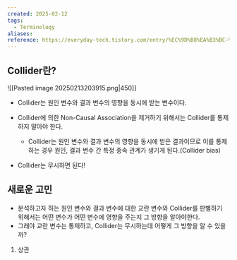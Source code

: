```yaml
---
created: 2025-02-12
tags:
  - Terminology
aliases: 
reference: https://everyday-tech.tistory.com/entry/%EC%9D%B8%EA%B3%BC-%EC%B6%94%EB%A1%A0%EC%9D%84-%EC%96%B4%EB%A0%B5%EA%B2%8C-%ED%95%98%EB%8A%94-%EC%9A%94%EC%86%8CCollider
---
```

## Collider란?
![[Pasted image 20250213203915.png|450]]
- Collider는 원인 변수와 결과 변수의 영향을 동시에 받는 변수이다.
- Collider에 의한 Non-Causal Association을 제거하기 위해서는 Collider를 통제하지 말아야 한다.
	- Collider는 원인 변수와 결과 변수의 영향을 동시에 받은 결과이므로 이를 통제하는 경우 원인, 결과 변수 간 특정 종속 관계가 생기게 된다.(Collider bias)

- Collider는 무시하면 된다!


## 새로운 고민
- 분석하고자 하는 원인 변수와 결과 변수에 대한 교란 변수와 Collider를 판별하기 위해서는 어떤 변수가 어떤 변수에 영향을 주는지 그 방향을 알아야한다.
- 그래야 교란 변수는 통제하고, Collider는 무시하는데 어떻게 그 방향을 알 수 있을까?

1. 상관